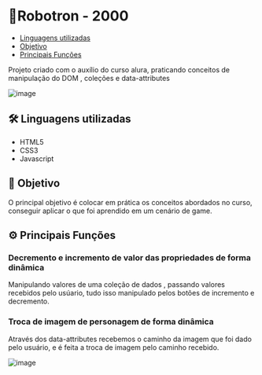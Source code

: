 <h1>🤖Robotron - 2000</h1>

<ul>
  <li><a href="#linguagens">Linguagens utilizadas</a></li>
  <li><a href="#objetivo">Objetivo</a></li>
  <li><a href="#funcoes">Principais Funções</a></li>
</ul>

<p>Projeto criado com o auxílio do curso alura, praticando conceitos de manipulação do DOM , coleções e data-attributes</p>

![image](https://user-images.githubusercontent.com/91964614/178566537-1152b406-3636-489d-b1c2-afbd16a3a04f.png)



<h2 id="linguagens">🛠 Linguagens utilizadas</h2>
<ul>
  <li>HTML5</li>
  <li>CSS3</li>
  <li>Javascript</li>
</ul>

<h2 id="objetivo">🎯 Objetivo</h2>
<p>O principal objetivo é colocar em prática os conceitos abordados no curso, conseguir aplicar o que foi aprendido em um cenário de game.</p>

<h2 id="funcoes">⚙ Principais Funções</h2>
<h3>Decremento e incremento de valor das propriedades de forma dinâmica</h3>
<p>Manipulando valores de uma coleção de dados , passando valores recebidos pelo usúario, tudo isso manipulado pelos botões de incremento e decremento.</p>

<h3>Troca de imagem de personagem de forma dinâmica</h3>
<p>Através dos data-attributes recebemos o caminho da imagem que foi dado pelo usuário, e é feita a troca de imagem pelo caminho recebido. </p>

![image](https://user-images.githubusercontent.com/91964614/178570455-1003bacd-da26-462f-86e5-7e777706fea9.png)

